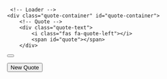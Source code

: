 <head>
    <meta charset="UTF-8">
    <meta name="viewport" content="width=device-width, initial-scale=1.0">
    <title>Quote Generator</title>
    <link rel="icon" href="https://www.google.com/s2/u/0/favicons?domain=css-tricks.com">
    <link rel="stylesheet" href="https://cdnjs.cloudflare.com/ajax/libs/font-awesome/5.15.1/css/all.min.css">
    <link rel="stylesheet" href="style.css">
</head>

<body>
    

    
     <!-- Loader -->
    <div class="quote-container" id="quote-container">
        <!-- Quote -->
        <div class="quote-text">
            <i class="fas fa-quote-left"></i>
            <span id="quote"></span>
        </div>
<!-- Author -->
<div class="quote-author">
    <span id="author"></span>
</div>
<!-- Buttons -->
<div class="button-container">
   <button class="twitter-button" id="twitter" title="Tweet"><i class="fab fa-twitter"></i></button>
       
   <button id="new-quote">New Quote</button>
   
</div>
</div>

<!-- Loader -->
<div class="loader" id="loader">
</div> 

  <!-- Script -->
<script src="script.js"></script>
</body>
<!-- Script -->
<script src="scripts.js"></script>
</html>
